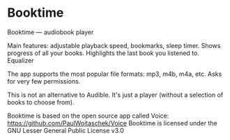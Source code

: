 # Booktime
Booktime — audiobook player

Main features: adjustable playback speed, bookmarks, sleep timer. Shows progress of all your books. Highlights the last book you listened to. Equalizer

The app supports the most popular file formats: mp3, m4b, m4a, etc. Asks for very few permissions.

This is not an alternative to Audible. It's just a player (without a selection of books to choose from).

Booktime is based on the open source app called Voice: https://github.com/PaulWoitaschek/Voice
Booktime is licensed under the GNU Lesser General Public License v3.0
